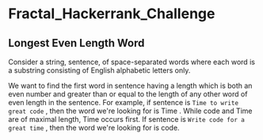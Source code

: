 # Fractal_Hackerrank_Challenge

## Longest Even Length Word

Consider a string, sentence, of space-separated words where each word is a substring consisting of English alphabetic letters only.

We want to find the first word in sentence having a length which is both an even number and greater than or
equal to the length of any other word of even length in the sentence. 
For example, if sentence is `Time to write great code` , then the word we're looking for is Time .
While code and Time are of maximal length, Time occurs first. 
If sentence is `Write code for a great time` , then the word we're looking for is code.  